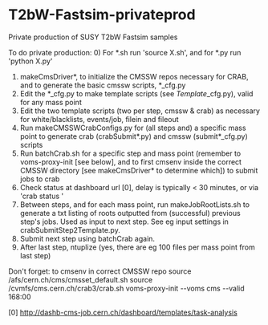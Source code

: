 # T2bW-Fastsim-privateprod
Private production of SUSY T2bW Fastsim samples

To do private production:
0) For *.sh run 'source X.sh', and for *.py run 'python X.py'
1) makeCmsDriver*, to initialize the CMSSW repos necessary for CRAB, and to generate the basic cmssw scripts, *_cfg.py
2) Edit the *_cfg.py to make template scripts (see *Template*_cfg.py), valid for any mass point
3) Edit the two template scripts (two per step, cmssw & crab) as necessary for white/blacklists, events/job, filein and fileout
4) Run makeCMSSWCrabConfigs.py for (all steps and) a specific mass point to generate crab (crabSubmit*.py) and cmssw (submit*_cfg.py) scripts
5) Run batchCrab.sh for a specific step and mass point (remember to voms-proxy-init [see below], and to first cmsenv inside the correct CMSSW directory [see makeCmsDriver* to determine which]) to submit jobs to crab
6) Check status at dashboard url [0], delay is typically < 30 minutes, or via 'crab status <projectDir>'
7) Between steps, and for each mass point, run makeJobRootLists.sh to generate a txt listing of roots outputted from (successful) previous step's jobs. Used as input to next step. See eg input settings in crabSubmitStep2Template.py.
8) Submit next step using batchCrab again. 
9) After last step, ntuplize (yes, there are eg 100 files per mass point from last step)

Don't forget:
to cmsenv in correct CMSSW repo
source  /afs/cern.ch/cms/cmsset_default.sh
source /cvmfs/cms.cern.ch/crab3/crab.sh
voms-proxy-init --voms cms --valid 168:00

[0]
http://dashb-cms-job.cern.ch/dashboard/templates/task-analysis
